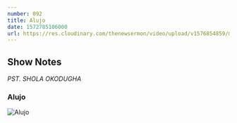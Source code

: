 ```yaml
---
number: 092
title: Alujo
date: 1572785106000
url: https://res.cloudinary.com/thenewsermon/video/upload/v1576854859/messages/Alujo_-_Pastor_Shola_Okodugha_15th_December.mp3
---
```


## Show Notes
_PST. SHOLA OKODUGHA_

### Alujo

![Alujo](https://res.cloudinary.com/thenewsermon/image/upload/v1576762790/sermon%20display%20pictures/Alujo_-_15th_December.jpg)